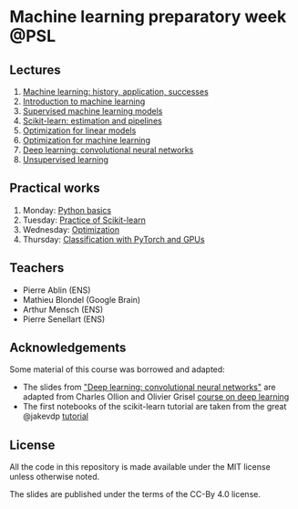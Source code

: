 # Machine learning preparatory week @PSL

## Lectures

  1. [Machine learning: history, application, successes](https://data-psl.github.io/lectures2020/slides/01_machine_learning_successes)
  2. [Introduction to machine learning](https://data-psl.github.io/lectures2020/slides/02_intro_to_machine_learning)
  3. [Supervised machine learning models](https://data-psl.github.io/lectures2020/slides/03_machine_learning_models/)
  4. [Scikit-learn: estimation and pipelines](https://data-psl.github.io/lectures2020/slides/04_scikit_learn/)
  5. [Optimization for linear models](https://data-psl.github.io/lectures2020/slides/05_optimization_linear_models/)
  6. [Optimization for machine learning](https://data-psl.github.io/lectures2020/slides/06_optimization_general/)
  7. [Deep learning: convolutional neural networks](https://data-psl.github.io/lectures2020/slides/07_deep_learning/)
  8. [Unsupervised learning](https://data-psl.github.io/lectures2020/slides/08_unsupervised_learning/)

## Practical works

 1. Monday: [Python basics](https://colab.research.google.com/github/data-psl/lectures2020/blob/master/notebooks/01_python_basics.ipynb)
 2. Tuesday: [Practice of Scikit-learn](https://github.com/data-psl/lectures2020/tree/master/notebooks/02_sklearn)
 3. Wednesday: [Optimization](https://colab.research.google.com/github/data-psl/lectures2020/blob/master/notebooks/03_optimization.ipynb)
 4. Thursday: [Classification with PyTorch and GPUs](https://github.com/data-psl/lectures2020/tree/master/notebooks/02_sklearn)

## Teachers

 * Pierre Ablin (ENS)
 * Mathieu Blondel (Google Brain)
 * Arthur Mensch (ENS)
 * Pierre Senellart (ENS)


## Acknowledgements

Some material of this course was borrowed and adapted:
  * The slides from ["Deep learning: convolutional neural networks"](https://data-psl.github.io/lectures2020/slides/07_deep_learning/) are adapted from
  Charles Ollion and Olivier Grisel [course on deep learning](!https://github.com/m2dsupsdlclass/lectures-labs)
  * The first notebooks of the scikit-learn tutorial are taken from the great @jakevdp [tutorial](https://github.com/jakevdp/sklearn_tutorial)

## License
All the code in this repository is made available under the MIT license unless otherwise noted.

The slides are published under the terms of the CC-By 4.0 license.
